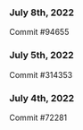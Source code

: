 ### July 8th, 2022

Commit #94655

### July 5th, 2022

Commit #314353


### July 4th, 2022

Commit #72281
